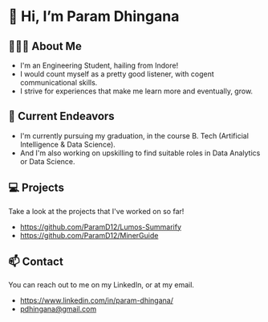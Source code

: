 # 👋 Hi, I’m Param Dhingana

## 👨🏽‍💻 About Me 

- I'm an Engineering Student, hailing from Indore!
- I would count myself as a pretty good listener, with cogent communicational skills.
- I strive for experiences that make me learn more and eventually, grow.

## 🔭 Current Endeavors
- I'm currently pursuing my graduation, in the course B. Tech (Artificial Intelligence & Data Science).
- And I'm also working on upskilling to find suitable roles in Data Analytics or Data Science.

## 💻 Projects

Take a look at the projects that I've worked on so far!

- https://github.com/ParamD12/Lumos-Summarify
- https://github.com/ParamD12/MinerGuide

## 📫 Contact

You can reach out to me on my LinkedIn, or at my email.

- https://www.linkedin.com/in/param-dhingana/
- pdhingana@gmail.com 
